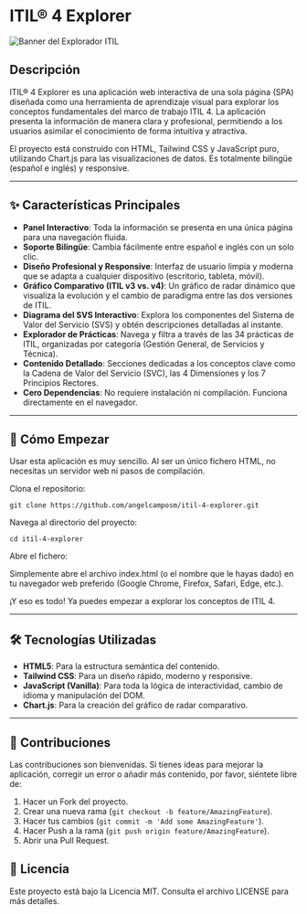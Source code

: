 # ITIL® 4 Explorer

![Banner del Explorador ITIL](https://placehold.co/1200x400/007ea7/ffffff?text=ITIL®+4+Explorer)

## Descripción

ITIL® 4 Explorer es una aplicación web interactiva de una sola página (SPA) diseñada como una herramienta de aprendizaje visual para explorar los conceptos fundamentales del marco de trabajo ITIL 4. La aplicación presenta la información de manera clara y profesional, permitiendo a los usuarios asimilar el conocimiento de forma intuitiva y atractiva.

El proyecto está construido con HTML, Tailwind CSS y JavaScript puro, utilizando Chart.js para las visualizaciones de datos. Es totalmente bilingüe (español e inglés) y responsive.

---

## ✨ Características Principales

- **Panel Interactivo**: Toda la información se presenta en una única página para una navegación fluida.
- **Soporte Bilingüe**: Cambia fácilmente entre español e inglés con un solo clic.
- **Diseño Profesional y Responsive**: Interfaz de usuario limpia y moderna que se adapta a cualquier dispositivo (escritorio, tableta, móvil).
- **Gráfico Comparativo (ITIL v3 vs. v4)**: Un gráfico de radar dinámico que visualiza la evolución y el cambio de paradigma entre las dos versiones de ITIL.
- **Diagrama del SVS Interactivo**: Explora los componentes del Sistema de Valor del Servicio (SVS) y obtén descripciones detalladas al instante.
- **Explorador de Prácticas**: Navega y filtra a través de las 34 prácticas de ITIL, organizadas por categoría (Gestión General, de Servicios y Técnica).
- **Contenido Detallado**: Secciones dedicadas a los conceptos clave como la Cadena de Valor del Servicio (SVC), las 4 Dimensiones y los 7 Principios Rectores.
- **Cero Dependencias**: No requiere instalación ni compilación. Funciona directamente en el navegador.

---

## 🚀 Cómo Empezar

Usar esta aplicación es muy sencillo. Al ser un único fichero HTML, no necesitas un servidor web ni pasos de compilación.

Clona el repositorio:

```shell
git clone https://github.com/angelcamposm/itil-4-explorer.git
```

Navega al directorio del proyecto:

```shell
cd itil-4-explorer
```

Abre el fichero:

Simplemente abre el archivo index.html (o el nombre que le hayas dado) en tu navegador web preferido (Google Chrome, Firefox, Safari, Edge, etc.).

¡Y eso es todo! Ya puedes empezar a explorar los conceptos de ITIL 4.

---

## 🛠️ Tecnologías Utilizadas

- **HTML5**: Para la estructura semántica del contenido.
- **Tailwind CSS**: Para un diseño rápido, moderno y responsive.
- **JavaScript (Vanilla)**: Para toda la lógica de interactividad, cambio de idioma y manipulación del DOM.
- **Chart.js**: Para la creación del gráfico de radar comparativo.

---

## 🤝 Contribuciones

Las contribuciones son bienvenidas. Si tienes ideas para mejorar la aplicación, corregir un error o añadir más contenido, por favor, siéntete libre de:

1. Hacer un Fork del proyecto.
2. Crear una nueva rama (`git checkout -b feature/AmazingFeature`).
3. Hacer tus cambios (`git commit -m 'Add some AmazingFeature'`).
4. Hacer Push a la rama (`git push origin feature/AmazingFeature`).
5. Abrir una Pull Request.

## 📄 Licencia

Este proyecto está bajo la Licencia MIT. Consulta el archivo LICENSE para más detalles.
